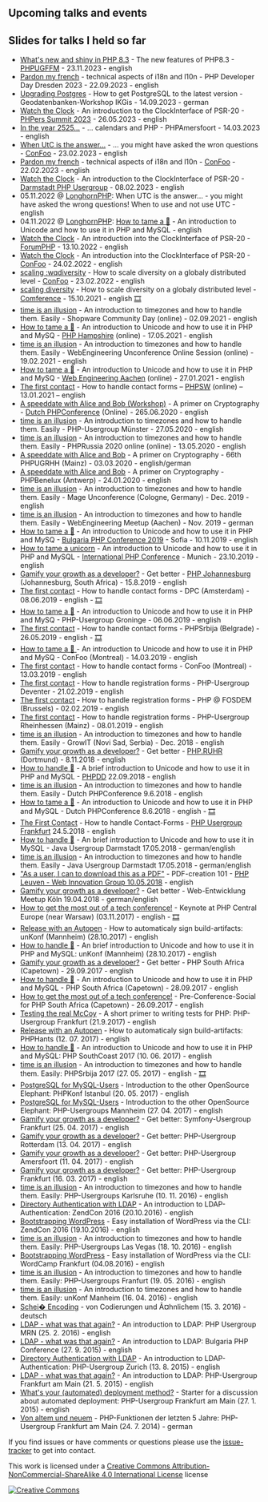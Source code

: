## Upcoming talks and events

## Slides for talks I held so far
* [What's new and shiny in PHP 8.3](https://heiglandreas.github.io/slidedeck/20231123-phpugffm_php83/index.html) - The new features of PHP8.3 - [PHPUGFFM](https://phpugffm.de) - 23.11.2023 - english
* [Pardon my french](https://heiglandreas.github.io/slidedeck/20230922/phpdd23_i18n/index.html) - technical aspects of i18n and l10n - PHP Developer Day Dresden 2023 - 22.09.2023 - english
* [Upgrading Postgres](https://heiglandreas.github.io/slidedeck/20230914-geodatenbankenworkshop_upgradePostgres/index.html) - How to get PostgreSQL to the latest version - Geodatenbanken-Workshop IKGis - 14.09.2023 - german
* [Watch the Clock](https://heiglandreas.github.io/slidedeck/20230526-phperssummit_watchYourClock/index.html) - An introduction to the ClockInterface of PSR-20 - [PHPers Summit 2023](https://summit.phpers.pl) - 26.05.2023 - english
* [In the year 2525...](https://heiglandreas.github.io/slidedeck/20230314-phpamersfoort_calendar/index.html) - ... calendars and PHP - PHPAmersfoort - 14.03.2023 - english
* [When UtC is the answer...](https://heiglandreas.github.io/slidedeck/20230223-confoo_whenUtcIsTheAnswer/index.html) - ... you might have asked the wron questions - [ConFoo](https://www.confoo.ca) - 23.02.2023 - english
* [Pardon my french](https://heiglandreas.github.io/slidedeck/20230222-confoo_i18n/index.html) - technical aspects of i18n and l10n - [ConFoo](https://www.confoo.ca) - 22.02.2023 - english
* [Watch the Clock](https://heiglandreas.github.io/slidedeck/20230208-daphp_watchYourClock/index.html) - An introduction to the ClockInterface of PSR-20 - [Darmstadt PHP Usergroup](https://www.meetup.com/daphp) - 08.02.2023 - english
* 05.11.2022 @ [LonghornPHP](https://www.longhornphp.com): When UTC is the answer... - you might have asked the wrong questions! When to use and not use UTC - english
* 04.11.2022 @ [LonghornPHP](https://www.longhornphp.com): [How to tame a 🦄](https://heiglandreas.github.io/slidedeck/HowToHandlePILE_OF_POO/20221104.longhornphp/index.html) - An introduction to Unicode and how to use it in PHP and MySQL - english
* [Watch the Clock](https://heiglandreas.github.io/slidedeck/WatchYourClock/20221013-forumphp/index.html) - An introduction into the ClockInterface of PSR-20 - [ForumPHP](https://event.afup.org/forum-php-2022) - 13.10.2022 - english
* [Watch the Clock](https://heiglandreas.github.io/slidedeck/WatchYourClock/20220224-confoo/index.html) - An introduction into the ClockInterface of PSR-20 - [ConFoo](https://confoo.ca) - 24.02.2022 - english
* [scaling :wqdiversity](https://heiglandreas.github.io/slidedeck/globalDiversity/20220223-confoo/index.html) - How to scale diversity on a globaly distributed level - [ConFoo](https://confoo.ca) - 23.02.2022 - english
* [scaling diversity](https://heiglandreas.github.io/slidedeck/globalDiversity/20211015-comference/index.html) - How to scale diversity on a globaly distributed level - [Comference](https://comference.online) - 15.10.2021 - english [🎞](https://youtu.be/hw4aEVyBffU)
* [time is an illusion](https://heiglandreas.github.io/slidedeck/time_is_an_illusion/20210902-scd/index.html) - An introduction to timezones and how to handle them. Easily - Shopware Community Day (online) - 02.09.2021 - english
* [How to tame a 🦄](https://heiglandreas.github.io/slidedeck/HowToHandlePILE_OF_POO/20210517-phphampshire/index.html) - An introduction to Unicode and how to use it in PHP and MySQ - [PHP Hampshire](https://www.meetup.com/meetup-group-phphants) (online) - 17.05.2021 - english
* [time is an illusion](https://heiglandreas.github.io/slidedeck/time_is_an_illusion/20210219-weuc/index.html) - An introduction to timezones and how to handle them. Easily - WebEngineering Unconference Online Session (online) - 19.02.2021 - english
* [How to tame a 🦄](https://heiglandreas.github.io/slidedeck/HowToHandlePILE_OF_POO/20210127-webengac/index.html) - An introduction to Unicode and how to use it in PHP and MySQ - [Web Engineering Aachen](https://www.meetup.com/Web-Engineering-Aachen) (online) - 27.01.2021 - english
* [The first contact](https://heiglandreas.github.io/slidedeck/FirstContact/20210113-phpsw/index.html) - How to handle contact forms – [PHPSW](https://phpsw.uk) (online) – 13.01.2021 – english
* [A speeddate with Alice and Bob (Workshop)](https://heiglandreas.github.io/slidedeck/SpeeddateWithAliceAndBob/20200625-dpc-workshop/index.html) - A primer on Cryptography - [Dutch PHPConference](https://phpconference.nl) (Online) - 265.06.2020 - english
* [time is an illusion](https://heiglandreas.github.io/slidedeck/time_is_an_illusion/20200527-phpugmuenster/index.html) - An introduction to timezones and how to handle them. Easily - PHP-Usergroup Münster - 27.05.2020 - english
* [time is an illusion](https://heiglandreas.github.io/slidedeck/time_is_an_illusion/20200513_phprussia_online/index.html) - An introduction to timezones and how to handle them. Easily - PHPRussia 2020 online (online) - 13.05.2020 - english
* [A speeddate with Alice and Bob](https://heiglandreas.github.io/slidedeck/SpeeddateWithAliceAndBob/20200303-phpugrhh) - A primer on Cryptography - 66th PHPUGRHH (Mainz) - 03.03.2020 - english/german
* [A speeddate with Alice and Bob](https://heiglandreas.github.io/slidedeck/SpeeddateWithAliceAndBob/20200124-phpbenelux) - A primer on Cryptography - PHPBenelux (Antwerp) - 24.01.2020 - english
* [time is an illusion](https://heiglandreas.github.io/slidedeck/time_is_an_illusion/20191201_mageunconf/index.html) - An introduction to timezones and how to handle them. Easily - Mage Unconference (Cologne, Germany) - Dec. 2019 - english
* [time is an illusion](https://heiglandreas.github.io/slidedeck/time_is_an_illusion/20191113_aachen/index.html) - An introduction to timezones and how to handle them. Easily - WebEngineering Meetup (Aachen) - Nov. 2019 - german
* [How to tame a 🦄](https://heiglandreas.github.io/slidedeck/HowToHandlePILE_OF_POO/20191110-bgphp/index.html) - An introduction to Unicode and how to use it in PHP and MySQ - [Bulgaria PHP Conference 2019](https://bgphp.org) - Sofia - 10.11.2019 - english
* [How to tame a unicorn](https://heiglandreas.github.io/slidedeck/HowToHandlePILE_OF_POO/20191023-ipc/index.html) - An introduction to Unicode and how to use it in PHP and MySQL -  [International PHP Conference](https://phpconference.com) - Munich - 23.10.2019 -english
* [Gamify your growth as a developer?](https://heiglandreas.github.io/slidedeck/GamifyYourGrowthAsDeveloper/20190815-joburg/index.html) - Get better - [PHP Johannesburg](https://www.meetup.com/PHP-Johannesburg-Meetup-Group/) (Johannesburg, South Africa) - 15.8.2019 - english
* [The first contact](https://heiglandreas.github.io/slidedeck/FirstContact/20190608-dpc/index.html) - How to handle contact forms - DPC (Amsterdam) - 08.06.2019 - english - [🎞](https://youtu.be/3MKxDwOHmUc)
* [How to tame a 🦄](https://heiglandreas.github.io/slidedeck/HowToHandlePILE_OF_POO/20190606-groningen/index.html)  - An introduction to Unicode and how to use it in PHP and MySQ - PHP-Usergroup Groninge - 06.06.2019 - english
* [The first contact](https://heiglandreas.github.io/slidedeck/FirstContact/20190526-phpsrbija/index.html) - How to handle contact forms - PHPSrbija (Belgrade) - 26.05.2019 - english - [🎞](https://youtu.be/2zAtXOb6IQM)
* [How to tame a 🦄 ](https://heiglandreas.github.io/slidedeck/HowToHandlePILE_OF_POO/20190314-confoo/index.html) - An introduction to Unicode and how to use it in PHP and MySQ - ConFoo (Montreal) - 14.03.2019 - english
* [The first contact](https://heiglandreas.github.io/slidedeck/FirstContact/20190313-confoo/index.html) - How to handle contact forms - ConFoo (Montreal) - 13.03.2019 - english
* [The first contact](https://heiglandreas.github.io/slidedeck/FirstContact/20190221-drukwerkdealdevmeetup/index.html) - How to handle registration forms - PHP-Usergroup Deventer - 21.02.2019 - english
* [The first contact](https://heiglandreas.github.io/slidedeck/FirstContact/20190202-fosdem/index.html) - How to handle registration forms - PHP @ FOSDEM (Brussels) - 02.02.2019 - english
* [The first contact](https://heiglandreas.github.io/slidedeck/FirstContact/20190108-phpugrhh/index.html) - How to handle registration forms - PHP-Usergroup Rheinhessen (Mainz) - 08.01.2019 - english
* [time is an illusion](https://heiglandreas.github.io/slidedeck/time_is_an_illusion/20181202-growit/index.html) - An introduction to timezones and how to handle them. Easily - GrowIT (Novi Sad, Serbia) - Dec. 2018 - english
* [Gamify your growth as a developer?](https://heiglandreas.github.io/slidedeck/GamifyYourGrowthAsDeveloper/20181108-phpruhr/index.html) - Get better - [PHP.RUHR](https://2018.php.ruhr) (Dortmund) - 8.11.2018 - english
* [How to handle 💩](https://heiglandreas.github.io/slidedeck/HowToHandlePILE_OF_POO/20180922-phpdd/index_online.html#/) - A brief introduction to Unicode and how to use it in PHP and MySQL - [PHPDD](https://2018.phpdd.org) 22.09.2018 - english
* [time is an illusion](https://heiglandreas.github.io/slidedeck/time_is_an_illusion/20180609-dpc/index_online.html) - An introduction to timezones and how to handle them. Easily - Dutch PHPConference 9.6.2018 - english
* [How to tame a 🦄](https://heiglandreas.github.io/slidedeck/HowToHandlePILE_OF_POO/20180608-dpc/index_online.html#/) - An introduction to Unicode and how to use it in PHP and MySQL - Dutch PHPConference 8.6.2018 - english - [🎞](https://youtu.be/vHjjsvXuejM)
* [The First Contact](https://heiglandreas.github.io/slidedeck/FirstContact/20180524-phpugffm/index_online.html) - How to handle Contact-Forms - [PHP Usergroup Frankfurt](http://www.phpugffm.de/veranstaltungen-2/phpugffm-iii2018/) 24.5.2018 - english
* [How to handle 💩](https://heiglandreas.github.io/slidedeck/HowToHandlePILE_OF_POO/20180517-javaugda/index_online.html) - An brief introduction to Unicode and how to use it in MySQL - Java Usergroup Darmstadt 17.05.2018 - german/english
* [time is an illusion](https://heiglandreas.github.io/slidedeck/time_is_an_illusion/20180517-javaugda/index_online.html#/) - An introduction to timezones and how to handle them. Easily - Java Usergroup Darmstadt 17.05.2018 - german/english
* ["As a user, I can to download this as a PDF"](https://heiglandreas.github.io/slidedeck/AsUserICanDownloadThisAsPdf/20180510-phpleuven/index_online.html) - PDF-creation 101 - [PHP Leuven - Web Innovation Group 10.05.2018](https://www.meetup.com/de-DE/PHP-Leuven-Web-Innovation-Group/events/sctxfnyxhbfb/) - english
* [Gamify your growth as a developer?](https://heiglandreas.github.io/slidedeck/GamifyYourGrowthAsDeveloper/20180420-webmeetupcologne/index_online.html) - Get better - Web-Entwicklung Meetup Köln 19.04.2018 - german/english
* [How to get the most out of a tech conference!](https://heiglandreas.github.io/slidedeck/HowToGetTheMostOutOfAConference/20171103-php_ce/index_online.html) - Keynote at PHP Central Europe (near Warsaw) (03.11.2017) - english - [🎞](https://www.youtube.com/watch?v=Wn2hj7P7U0o)
* [Release with an Autopen](https://heiglandreas.github.io/slidedeck/ReleaseWithAnAutopen/20170712-phphants/index_online.html) - How to automaticaly sign build-artifacts: unKonf (Mannheim) (28.10.2017) - english
* [How to handle 💩](https://heiglandreas.github.io/slidedeck/slidedeck/HowToHandlePILE_OF_POO/20170609-phpsouthcoast/index_online.html) - An brief introduction to Unicode and how to use it in PHP and MySQL: unKonf (Mannheim) (28.10.2017) - english
* [Gamify your growth as a developer?](https://heiglandreas.github.io/slidedeck/GamifyYourGrowthAsDeveloper/20170929-phpsouthafrica/index_online.html) - Get better - PHP South Africa (Capetown) - 29.09.2017 - english
* [How to handle 🎉](https://heiglandreas.github.io/slidedeck/HowToHandlePILE_OF_POO/20170928-phpsouthafrica/index_online.html) - An introduction to Unicode and how to use it in PHP and MySQL - PHP South Africa (Capetown) - 28.09.2017 - english
* [How to get the most out of a tech conference!](https://heiglandreas.github.io/slidedeck/HowToGetTheMostOutOfAConference/20170926-phpsouthafrica/index_online.html) - Pre-Conference-Social for PHP South Africa (Capetown) - 26.09.2017 - english
* [Testing the real McCoy](https://heiglandreas.github.io/slidedeck/TestingTheRealMcCoy/20170921-phpugffm/index_online.html#/) - A short primer to writing tests for PHP: PHP-Usergroup Frankfurt (21.9.2017) - english
* [Release with an Autopen](https://heiglandreas.github.io/slidedeck/ReleaseWithAnAutopen/20170712-phphants/index_online.html) - How to automaticaly sign build-artifacts: PHPHants (12. 07. 2017) - english
* [How to handle 💩](https://heiglandreas.github.io/slidedeck/HowToHandlePILE_OF_POO/20170609-phpsouthcoast/index_online.html) - An introduction to Unicode and how to use it in PHP and MySQL: PHP SouthCoast 2017 (10. 06. 2017) - english
* [time is an illusion](https://heiglandreas.github.io/slidedeck/time_is_an_illusion/20170520-phpsrbija/index_online.html) - An introduction to timezones and how to handle them. Easily: PHPSrbija 2017 (27. 05. 2017) - english - [🎞](https://www.youtube.com/watch?v=8mbF7n3wzV4)
* [PostgreSQL for MySQL-Users](https://heiglandreas.github.io/slidedeck/postgresqlForMysqlUsers/20170520-PHPKonf/index_online.html) - Introduction to the other OpenSource Elephant: PHPKonf Istanbul (20. 05. 2017) - english
* [PostgreSQL for MySQL-Users](https://heiglandreas.github.io/slidedeck/postgresqlForMysqlUsers/20170427-phpugmrn/index_online.html) - Introduction to the other OpenSource Elephant: PHP-Usergroups Mannheim (27. 04. 2017) - english
* [Gamify your growth as a developer?](https://heiglandreas.github.io/slidedeck/GamifyYourGrowthAsDeveloper/20170425-symfonyffm/index_online.html) - Get better: Symfony-Usergroup Frankfurt (25. 04. 2017) - english
* [Gamify your growth as a developer?](https://heiglandreas.github.io/slidedeck/GamifyYourGrowthAsDeveloper/20170413-010php/index_online.html) - Get better: PHP-Usergroup Rotterdam (13. 04. 2017) - english
* [Gamify your growth as a developer?](https://heiglandreas.github.io/slidedeck/GamifyYourGrowthAsDeveloper/20170411-phpamersfoort/index_online.html) - Get better: PHP-Usergroup Amersfoort (11. 04. 2017) - english
* [Gamify your growth as a developer?](https://heiglandreas.github.io/slidedeck/GamifyYourGrowthAsDeveloper/20170316-phpugffm/index_online.html) - Get better: PHP-Usergroup Frankfurt (16. 03. 2017) - english
* [time is an illusion](https://heiglandreas.github.io/slidedeck/time_is_an_illusion/20161110-phpugka/index_online.html) - An introduction to timezones and how to handle them. Easily: PHP-Usergroups Karlsruhe (10. 11. 2016) - english
* [Directory Authentication with LDAP](https://heiglandreas.github.io/slidedeck/Directory_Authentication_with_LDAP/20161019%20-%20zendcon/index_online.html) - An introduction to LDAP-Authentication: ZendCon 2016 (20.10.2016) - english
* [Bootstrapping WordPress](https://heiglandreas.github.io/slidedeck/bootstrapping_wordpress/20161020-zendcon_las_vegas/index_online.html) - Easy installation of WordPress via the CLI: ZendCon 2016 (19.10.2016) - english
* [time is an illusion](https://heiglandreas.github.io/slidedeck/time_is_an_illusion/20161018-phpvegas/index_online.html) - An introduction to timezones and how to handle them. Easily: PHP-Usergroups Las Vegas (18. 10. 2016) - english
* [Bootstrapping WordPress](https://heiglandreas.github.io/slidedeck/bootstrapping_wordpress/20160904-wordcamp_frankfurt/index_online.html) - Easy installation of WordPress via the CLI: WordCamp Frankfurt (04.08.2016) - english
* [time is an illusion](https://heiglandreas.github.io/slidedeck/time_is_an_illusion/20160519-phpugffm/index_online.html) - An introduction to timezones and how to handle them. Easily: PHP-Usergroups Franfurt (19. 05. 2016) - english
* [time is an illusion](https://heiglandreas.github.io/slidedeck/time_is_an_illusion/20160416-unkonf/index_online.html) - An introduction to timezones and how to handle them. Easily: unKonf Manheim (16. 04. 2016) - english
* [Schei� Encoding](https://heiglandreas.github.io/slidedeck/Schei_Encoding/20160315%20-phpugmuenster/index_online.html) - von Codierungen und Ã¤hnlichem (15. 3. 2016) - deutsch
* [LDAP - what was that again?](https://heiglandreas.github.io/slidedeck/LDAP%20-%20what%20was%20that%20again%3F/20160225%20-%20phpugmrn/index_online.html) - An introduction to LDAP: PHP Usergroup MRN (25. 2. 2016) - english
* [LDAP - what was that again?](https://heiglandreas.github.io/slidedeck/LDAP%20-%20what%20was%20that%20again%3F/20150927%20-%20bgphp/index_online.html) - An introduction to LDAP: Bulgaria PHP Conference (27. 9. 2015) - english
* [Directory Authentication with LDAP](https://heiglandreas.github.io/slidedeck/Directory_Authentication_with_LDAP/20150813%20-%20zurichphp/index_online.html) - An introduction to LDAP-Authentication: PHP-Usergroup Zurich (13. 8. 2015) - english
* [LDAP - what was that again?](https://heiglandreas.github.io/slidedeck/LDAP%20-%20what%20was%20that%20again%3F/20150521%20-%20phpugffm/index_online.html) - An introduction to LDAP: PHP-Usergroup Frankfurt am Main (21. 5. 2015) - english
* [What's your (automated) deployment method?](https://heiglandreas.github.io/slidedeck/WhatsYour_automated_DeploymentMethod/index_online.html) - Starter for a discussion about automated deployment: PHP-Usergroup Frankfurt am Main (27. 1. 2015) - english
* [Von altem und neuem](https://heiglandreas.github.io/slidedeck/NewLanguageFeaturesUntilPHP56/index.html) - PHP-Funktionen der letzten 5 Jahre: PHP-Usergroup Frankfurt am Main (24. 7. 2014) - german

If you find issues or have comments or questions please use the [issue-tracker](https://github.com/heiglandreas/slidedeck/issues) to get into contact.

This work is licensed under a [Creative Commons Attribution-NonCommercial-ShareAlike 4.0 International License](http://creativecommons.org/licenses/by-nc-sa/4.0/) license

[![Creative Commons](https://i.creativecommons.org/l/by-nc-sa/4.0/80x15.png)](http://creativecommons.org/licenses/by-nc-sa/4.0/)
